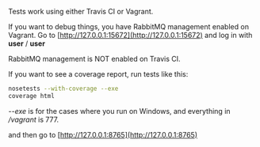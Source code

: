 Tests work using either Travis CI or Vagrant.

If you want to debug things, you have RabbitMQ management enabled on Vagrant. 
Go to [http://127.0.0.1:15672](http://127.0.0.1:15672) and log in with **user** / **user**

RabbitMQ management is NOT enabled on Travis CI.

If you want to see a coverage report, run tests like this:
```bash
nosetests --with-coverage --exe
coverage html
```
*--exe* is for the cases where you run on Windows, and everything in */vagrant* is 777.

and then go to [http://127.0.0.1:8765](http://127.0.0.1:8765)

